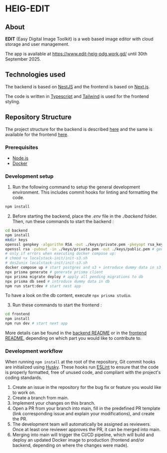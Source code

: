 # HEIG-EDIT

## About

**EDIT** (Easy Digital Image Toolkit) is a web based image editor with cloud storage and user management.

The app is available at https://www.edit-heig-pdg.work.gd/ until 30th September 2025.

## Technologies used

The backend is based on [NestJS](https://nestjs.com/) and the frontend is based on [Next.js](https://nextjs.org/).

The code is written in [Typescript](https://www.typescriptlang.org/) and [Tailwind](https://tailwindcss.com/) is used for the frontend styling.

## Repository Structure

The project structure for the backend is described [here](./backend/README.md#project-structure) and the same is available for the frontend [here](./frontend/README.md#project-structure).

### Prerequisites

- [Node.js](https://docs.npmjs.com/downloading-and-installing-node-js-and-npm)
- [Docker](https://docs.docker.com/engine/install/)

### Development setup

1) Run the following command to setup the general development environment. This includes commit hooks for linting and formatting the code.

```bash
npm install
```

2) Before starting the backend, place the *.env* file in the *./backend* folder. Then, run these commands to start the backend :

```bash
cd backend
npm install
mkdir keys
openssl genpkey -algorithm RSA -out ./keys/private.pem -pkeyopt rsa_keygen_bits:2048 # generate private key for JWT authentication
openssl rsa -pubout -in ./keys/private.pem -out ./keys/public.pem # generate public key for JWT authentication
# only if errors when executing docker compose up:
# chmod +x localstack-init/init-s3.sh 
# dos2unix localstack-init/init-s3.sh
docker compose up # start postgres and s3 + introduce dummy data in s3
npx prisma generate # generate prisma client
npx prisma migrate deploy # apply all pending migrations to db
npx prisma db seed # introduce dummy data in db
npm run start:dev # start nest app
```

To have a look on the db content, execute `npx prisma studio`.

3) Run these commands to start the frontend :

```bash
cd frontend
npm install
npm run dev # start next app
```

More details can be found in the [backend README](./backend/README.md) or in the [frontend README](./frontend/README.md), depending on which part you would like to contribute to.

### Development workflow

When running `npm install` at the root of the repository, Git commit hooks are initialized using [Husky](https://www.npmjs.com/package/husky/v/3.0.3). These hooks run [ESLint](https://eslint.org) to ensure that the code is properly formatted, free of unused code, and compliant with the project's coding standards.

1. Create an issue in the repository for the bug fix or feature you would like to work on.
2. Create a branch from main.
3. Implement your changes on this branch.
4. Open a PR from your branch into main, fill in the predefined PR template (link corresponding issue and explain your modifications), and create the PR.
6. The development team will automatically be assigned as reviewers. Once at least one reviewer approves the PR, it can be merged into main.
7. Merging into main will trigger the CI/CD pipeline, which will build and deploy an updated Docker image to production (frontend and/or backend, depending on where the changes were made).
